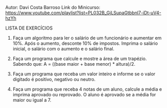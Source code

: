 Autor: Davi Costa Barroso
Link do Minicurso:
https://www.youtube.com/playlist?list=PL032B_GjLSupaGtbbnl7-iDt-uV4-hzYh

LISTA DE EXERCÍCIOS

1) Faça um algoritmo para ler o salário de um funcionário e aumentar em 10%. Após o aumento, desconte 10% de impostos. Imprima o salário inicial, o salário com o aumento e o salário final. 

2) Faça um programa que calcule e mostre a área de um trapézio. Sabendo que: A = ((base maior + base menor) * altura)/2. 

3) Faça um programa que receba um valor inteiro e informe se o valor digitado é positivo, negativo ou neutro.

4) Faça um programa que receba 4 notas de um aluno, calcule a média e imprima aprovado ou reprovado. O aluno é aprovado se a média for maior ou igual a 7.

